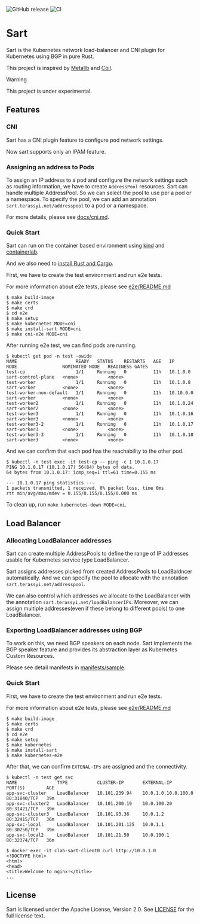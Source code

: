 ![GitHub release](https://img.shields.io/github/release/terassyi/sart.svg?maxAge=60)
![CI](https://github.com/terassyi/sart/workflows/ci/badge.svg)


# Sart

Sart is the Kubernetes network load-balancer and CNI plugin for Kubernetes using BGP in pure Rust.

This project is inspired by [Metallb](https://github.com/metallb/metallb) and [Coil](https://github.com/cybozu-go/coil).

> [!WARNING]
> This project is under experimental.

## Features

### CNI

Sart has a CNI plugin feature to configure pod network settings.

Now sart supports only an IPAM feature.

### Assigning an address to Pods

To assign an IP address to a pod and configure the network settings such as routing information, we have to create `AddressPool` resources.
Sart can handle multiple AddressPool.
So we can select the pool to use per a pod or a namespace.
To specify the pool, we can add an annotation `sart.terassyi.net/addresspool` to a pod or a namespace.

For more details, please see [docs/cni.md](./docs/cni.md).

### Quick Start

Sart can run on the container based environment using [kind](https://kind.sigs.k8s.io/) and [containerlab](https://containerlab.dev/).

And we also need to [install Rust and Cargo](https://doc.rust-lang.org/cargo/getting-started/installation.html).

First, we have to create the test environment and run e2e tests.

For more information about e2e tests, please see [e2e/README.md](./e2e/README.md)

```console
$ make build-image
$ make certs
$ make crd
$ cd e2e
$ make setup
$ make kubernetes MODE=cni
$ make install-sart MODE=cni
$ make cni-e2e MODE=cni
```

After running e2e test, we can find pods are running.

```console
$ kubectl get pod -n test -owide
NAME                      READY   STATUS    RESTARTS   AGE   IP          NODE                 NOMINATED NODE   READINESS GATES
test-cp                   1/1     Running   0          11h   10.1.0.0    sart-control-plane   <none>           <none>
test-worker               1/1     Running   0          11h   10.1.0.8    sart-worker          <none>           <none>
test-worker-non-default   1/1     Running   0          11h   10.10.0.0   sart-worker          <none>           <none>
test-worker2              1/1     Running   0          11h   10.1.0.24   sart-worker2         <none>           <none>
test-worker3              1/1     Running   0          11h   10.1.0.16   sart-worker3         <none>           <none>
test-worker3-2            1/1     Running   0          11h   10.1.0.17   sart-worker3         <none>           <none>
test-worker3-3            1/1     Running   0          11h   10.1.0.18   sart-worker3         <none>           <none>
```

And we can confirm that each pod has the reachability to the other pod.

```console
$ kubectl -n test exec -it test-cp -- ping -c 1 10.1.0.17
PING 10.1.0.17 (10.1.0.17) 56(84) bytes of data.
64 bytes from 10.1.0.17: icmp_seq=1 ttl=61 time=0.155 ms

--- 10.1.0.17 ping statistics ---
1 packets transmitted, 1 received, 0% packet loss, time 0ms
rtt min/avg/max/mdev = 0.155/0.155/0.155/0.000 ms
```

To clean up, run `make kubernetes-down MODE=cni`.


## Load Balancer

### Allocating LoadBalancer addresses

Sart can create multiple AddressPools to define the range of IP addresses usable for Kubernetes service type LoadBalancer.

Sart assigns addresses picked from created AddressPools to LoadBaldncer automatically.
And we can specify the pool to allocate with the annotation `sart.terassyi.net/addresspool`.

We can also control which addresses we allocate to the LoadBalancer with the annotation `sart.terassyi.net/loadBalancerIPs`.
Moreover, we can assign multiple addresses(even if these belong to different pools) to one LoadBalancer.

### Exporting LoadBalancer addresses using BGP

To work on this, we need BGP speakers on each node.
Sart implements the BGP speaker feature and provides its abstraction layer as Kubernetes Custom Resources.

Please see detail manifests in [manifests/sample](manifests/sample/).

### Quick Start

First, we have to create the test environment and run e2e tests.

For more information about e2e tests, please see [e2e/README.md](./e2e/README.md)

```console
$ make build-image
$ make certs
$ make crd
$ cd e2e
$ make setup
$ make kubernetes
$ make install-sart
$ make kubernetes-e2e
```

After that, we can confirm `EXTENAL-IPs` are assigned and the connectivity.

```console
$ kubectl -n test get svc
NAME               TYPE           CLUSTER-IP       EXTERNAL-IP           PORT(S)        AGE
app-svc-cluster    LoadBalancer   10.101.239.94    10.0.1.0,10.0.100.0   80:31840/TCP   39m
app-svc-cluster2   LoadBalancer   10.101.200.19    10.0.100.20           80:31421/TCP   39m
app-svc-cluster3   LoadBalancer   10.101.93.36     10.0.1.2              80:32415/TCP   36m
app-svc-local      LoadBalancer   10.101.201.125   10.0.1.1              80:30250/TCP   39m
app-svc-local2     LoadBalancer   10.101.21.50     10.0.100.1            80:32374/TCP   36m
```

```console
$ docker exec -it clab-sart-client0 curl http://10.0.1.0
<!DOCTYPE html>
<html>
<head>
<title>Welcome to nginx!</title>
...
```

## License

Sart is licensed under the Apache License, Version 2.0. See [LICENSE](https://github.com/terassyi/sart/blob/main/LICENSE) for the full license text.
